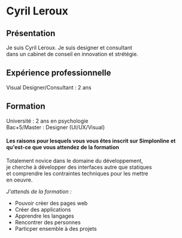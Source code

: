 # Cyril Leroux

## Présentation

Je suis Cyril Leroux. Je suis designer et consultant  
dans un cabinet de conseil en innovation et strétégie.

## Expérience professionnelle

Visual Designer/Consultant : 2 ans 

## Formation

Université : 2 ans en psychologie  
Bac+5/Master : Designer (UI/UX/Visual)

#### Les raisons pour lesquels vous vous êtes inscrit sur Simplonline et qu'est-ce que vous attendez de la formation

Totalement novice dans le domaine du développement,  
je cherche à développer des interfaces autre que statiques  
et comprendre les contraintes techniques pour les mettre  
en oeuvre.

*J'attends de la formation :*  
* Pouvoir créer des pages web
* Créer des applications
* Apprendre les langages
* Rencontrer des personnes  
* Particper ensemble à des projets